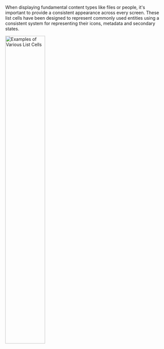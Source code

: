When displaying fundamental content types like files or people, it's important to provide a consistent appearance across every screen. These list cells have been designed to represent commonly used entities using a consistent system for representing their icons, metadata and secondary states.

<img src="https://uifabric.azurewebsites.net/media/images/controls/ios/ListCells/ListCells-examples.png" alt="Examples of Various List Cells" style="width: 50%;" />
